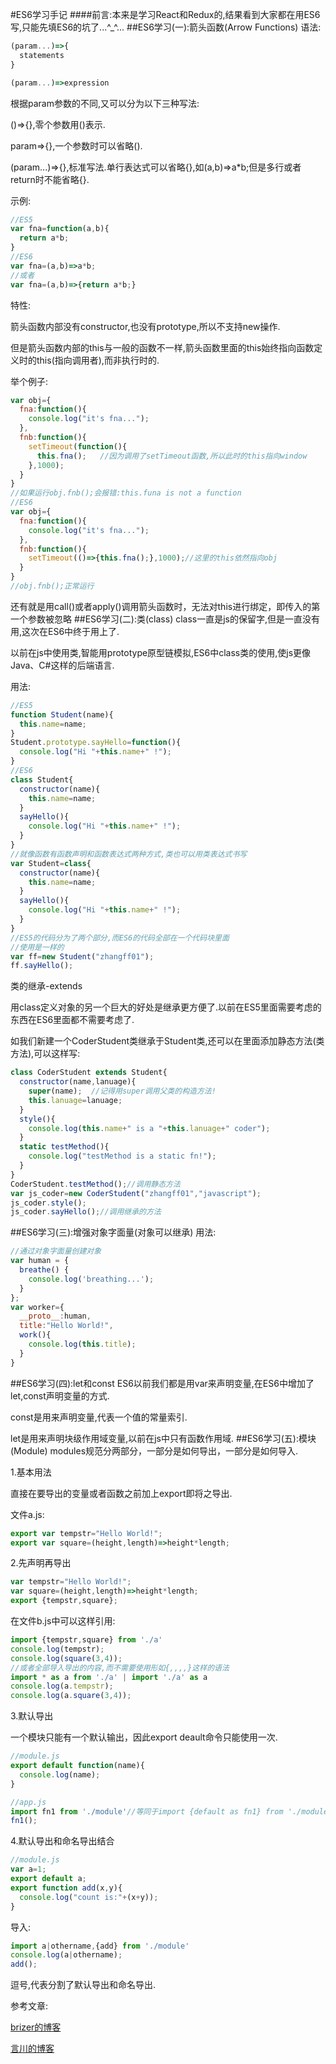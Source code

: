 
#ES6学习手记
####前言:本来是学习React和Redux的,结果看到大家都在用ES6写,只能先填ES6的坑了...^_^...
##ES6学习(一):箭头函数(Arrow Functions)
  语法:
  ```javascript
  (param...)=>{
    statements
  }
  
  (param...)=>expression
  ```
  根据param参数的不同,又可以分为以下三种写法:
  
  ()=>{},零个参数用()表示.
  
  param=>{},一个参数时可以省略().
  
  (param...)=>{},标准写法.单行表达式可以省略{},如(a,b)=>a*b;但是多行或者return时不能省略{}.
  
  示例:
  ```javascript
  //ES5
  var fna=function(a,b){
    return a*b;
  }
  //ES6
  var fna=(a,b)=>a*b;
  //或者
  var fna=(a,b)=>{return a*b;}
  ```
  特性:
  
  箭头函数内部没有constructor,也没有prototype,所以不支持new操作.
  
  但是箭头函数内部的this与一般的函数不一样,箭头函数里面的this始终指向函数定义时的this(指向调用者),而非执行时的.
  
  举个例子:
  ```javascript
  var obj={
    fna:function(){
      console.log("it's fna...");
    },
    fnb:function(){
      setTimeout(function(){
        this.fna();   //因为调用了setTimeout函数,所以此时的this指向window
      },1000);
    }
  }
  //如果运行obj.fnb();会报错:this.funa is not a function
  //ES6
  var obj={
    fna:function(){
      console.log("it's fna...");
    },
    fnb:function(){
      setTimeout(()=>{this.fna();},1000);//这里的this依然指向obj
    }
  }
  //obj.fnb();正常运行
  ```
  还有就是用call()或者apply()调用箭头函数时，无法对this进行绑定，即传入的第一个参数被忽略
##ES6学习(二):类(class)
  class一直是js的保留字,但是一直没有用,这次在ES6中终于用上了.
  
  以前在js中使用类,智能用prototype原型链模拟,ES6中class类的使用,使js更像Java、C#这样的后端语言.
  
  用法:
  ```javascript
  //ES5
  function Student(name){
    this.name=name;
  }
  Student.prototype.sayHello=function(){
    console.log("Hi "+this.name+" !");
  }
  //ES6
  class Student{
    constructor(name){
      this.name=name;
    }
    sayHello(){
      console.log("Hi "+this.name+" !");
    }
  }
  //就像函数有函数声明和函数表达式两种方式,类也可以用类表达式书写
  var Student=class{
    constructor(name){
      this.name=name;
    }
    sayHello(){
      console.log("Hi "+this.name+" !");
    }
  }
  //ES5的代码分为了两个部分,而ES6的代码全部在一个代码块里面
  //使用是一样的
  var ff=new Student("zhangff01");
  ff.sayHello();
  ```
  类的继承-extends
  
  用class定义对象的另一个巨大的好处是继承更方便了.以前在ES5里面需要考虑的东西在ES6里面都不需要考虑了.
  
  如我们新建一个CoderStudent类继承于Student类,还可以在里面添加静态方法(类方法),可以这样写:
  ```javascript
  class CoderStudent extends Student{
    constructor(name,lanuage){
      super(name);  //记得用super调用父类的构造方法!
      this.lanuage=lanuage;
    }
    style(){
      console.log(this.name+" is a "+this.lanuage+" coder");
    }
    static testMethod(){
      console.log("testMethod is a static fn!");
    }
  }
  CoderStudent.testMethod();//调用静态方法
  var js_coder=new CoderStudent("zhangff01","javascript");
  js_coder.style();
  js_coder.sayHello();//调用继承的方法
  ```
##ES6学习(三):增强对象字面量(对象可以继承)
  用法:
  ```javascript
  //通过对象字面量创建对象
  var human = {
    breathe() {
      console.log('breathing...');
    }
  };
  var worker={
    __proto__:human,
    title:"Hello World!",
    work(){
      console.log(this.title);
    }
  }
  ```
##ES6学习(四):let和const
  ES6以前我们都是用var来声明变量,在ES6中增加了let,const声明变量的方式.
  
  const是用来声明变量,代表一个值的常量索引.
  
  let是用来声明块级作用域变量,以前在js中只有函数作用域.
##ES6学习(五):模块(Module)
  modules规范分两部分，一部分是如何导出，一部分是如何导入.
  
  1.基本用法
  
  直接在要导出的变量或者函数之前加上export即将之导出.
  
  文件a.js:
  ```javascript
  export var tempstr="Hello World!";
  export var square=(height,length)=>height*length;
  ```
  2.先声明再导出
  ```javascript
  var tempstr="Hello World!";
  var square=(height,length)=>height*length;
  export {tempstr,square};
  ```
  在文件b.js中可以这样引用:
  ```javascript
  import {tempstr,square} from './a'
  console.log(tempstr);
  console.log(square(3,4));
  //或者全部导入导出的内容,而不需要使用形如{,,,,}这样的语法
  import * as a from './a' | import './a' as a
  console.log(a.tempstr);
  console.log(a.square(3,4));
  ```
  3.默认导出
  
  一个模块只能有一个默认输出，因此export deault命令只能使用一次.
  ```javascript
  //module.js
  export default function(name){
    console.log(name);
  }
  ```
  ```javascript
  //app.js
  import fn1 from './module'//等同于import {default as fn1} from './module'
  fn1();
  ```
  4.默认导出和命名导出结合
  ```javascript
  //module.js
  var a=1;
  export default a;
  export function add(x,y){
    console.log("count is:"+(x+y));
  }
  ```
  导入:
  ```javascript
  import a|othername,{add} from './module'
  console.log(a|othername);
  add();
  ```
  逗号,代表分割了默认导出和命名导出.
  
  参考文章:
  
  [brizer的博客](http://blog.csdn.net/mevicky/article/details/49942559)
  
  [言川的博客](http://blog.csdn.net/lihongxun945/article/details/49031383)
